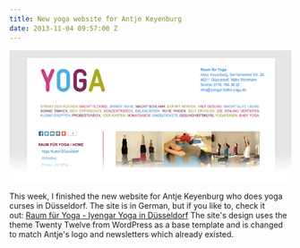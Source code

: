 ```yaml
---
title: New yoga website for Antje Keyenburg
date: 2013-11-04 09:57:00 Z
---
```


[![Iyengar yoga in Düsseldorf](/uploads/2013/11/yoga-banner1.jpg)](/uploads/2013/11/yoga-banner1.jpg)

This week, I finished the new website for Antje Keyenburg who does yoga curses in Düsseldorf. The site is in German, but if you like to, check it out: [Raum für Yoga - Iyengar Yoga in Düsseldorf](http://www.iyengar-hatha-yoga.de/) The site's design uses the theme Twenty Twelve from WordPress as a base template and is changed to match Antje's logo and newsletters which already existed.
